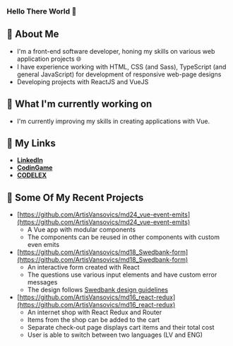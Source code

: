 ### Hello There World 👋

## :ledger: About Me
- I'm a front-end software developer, honing my skills on various web application projects :globe_with_meridians:
- I have experience working with HTML, CSS (and Sass), TypeScript (and general JavaScript) for development of responsive web-page designs
- Developing projects with ReactJS and VueJS

## :open_file_folder: What I'm currently working on
- I'm currently improving my skills in creating applications with Vue.

## :pushpin: My Links
- [**LinkedIn**](https://www.linkedin.com/in/artis-vansovics/)
- [**CodinGame**](https://www.codingame.com/profile/95e33babd8b2b6aed7a24a3e1cbbf36d0938984)
- [**CODELEX**](https://www.codelex.io/uznemumiem)

## :page_facing_up: Some Of My Recent Projects
- [https://github.com/ArtisVansovics/md24_vue-event-emits](https://github.com/ArtisVansovics/md24_vue-event-emits)
  - A Vue app with modular components
  - The components can be reused in other components with custom even emits
- [https://github.com/ArtisVansovics/md18_Swedbank-form](https://github.com/ArtisVansovics/md18_Swedbank-form)
  - An interactive form created with React
  - The questions use various input elements and have custom error messages
  - The design follows [Swedbank design guidelines](https://design.swedbankpay.com)
- [https://github.com/ArtisVansovics/md16_react-redux](https://github.com/ArtisVansovics/md16_react-redux)
  - An internet shop with React Redux and Router
  - Items from the shop can be added to the cart
  - Separate check-out page displays cart items and their total cost
  - User is able to switch between two languages (LV and ENG)

<!--
**ArtisVansovics/ArtisVansovics** is a ✨ _special_ ✨ repository because its `README.md` (this file) appears on your GitHub profile.

Here are some ideas to get you started:

- 🔭 I’m currently working on ...
- 🌱 I’m currently learning ...
- 👯 I’m looking to collaborate on ...
- 🤔 I’m looking for help with ...
- 💬 Ask me about ...
- 📫 How to reach me: ...
- 😄 Pronouns: ...
- ⚡ Fun fact: ...
-->
